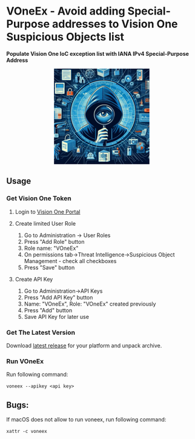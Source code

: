 # VOneEx - Avoid adding Special-Purpose addresses to Vision One Suspicious Objects list

**Populate Vision One IoC exception list with IANA IPv4 Special-Purpose Address**

<p align="center">
  <img src="voneex.jpeg" alt="VOneEx" width="50%">
</p>

## Usage

### Get Vision One Token
1. Login to [Vision One Portal](https://portal.xdr.trendmicro.com/index.html)
2. Create limited User Role
    1. Go to Administration -> User Roles
    2. Press "Add Role" button
    3. Role name: "VOneEx"
    4. On permissions tab->Threat Intelligence->Suspicious Object Management - check all checkboxes 
    5. Press "Save" button

3. Create API Key
    1. Go to Administration->API Keys
    2. Press "Add API Key" button
    3. Name: "VOneEx", Role: "VOneEx" created previously
    4. Press "Add" button
    5. Save API Key for later use

### Get The Latest Version

Download [latest release](https://github.com/mpkondrashin/voneex/releases/latest) for your platform and unpack archive.

### Run VOneEx

Run following command:
```commandline
voneex --apikey <api key>
```

## Bugs:

If macOS does not allow to run voneex, run following command:
```commandline
xattr -c voneex
```